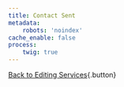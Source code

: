 ```yaml
---
title: Contact Sent
metadata:
    robots: 'noindex'
cache_enable: false
process:
    twig: true
---
```


[<i class="fa fa-arrow-left"></i> Back to Editing Services](/services){.button}